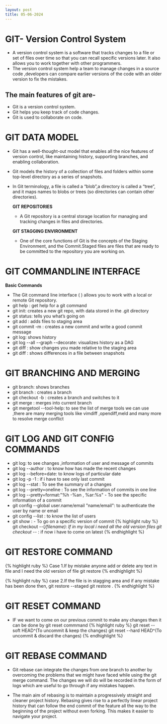```yaml
---
layout: post
title: 05-06-2024
---
```

#       GIT- Version Control System
-  A version control system is a software that tracks changes to a file or set of files over time so that you can recall specific versions later. It also allows you to work together with other programmers.
- The version control system help a team to manage changes in a source code ,developers can compare earlier versions of the code with an older version to fix the mistakes.

## The main  features of git  are-
- Git is a version control system.
- Git helps you keep track of code changes.
- Git is used to collaborate on code.

# GIT DATA MODEL
- Git has a well-thought-out model that enables all the nice features of version control, like maintaining history, supporting branches, and enabling collaboration.

- Git models the history of a collection of files and folders within some top-level directory as a series of snapshots.
- In Git terminology, a file is called a “blob”,a directory is called a “tree”, and it maps names to blobs or trees (so directories can contain other directories).
 
  **GIT REPOSITORIES**
  - A Git repository is a central storage location for managing and tracking changes in files and directories.
   
  **GIT STAGGING ENVIRONMENT**
  - One of the core functions of Git is the concepts of the Staging Environment, and the Commit.Staged files are files that are ready to be committed to the repository you are working on.


# GIT COMMANDLINE INTERFACE
**Basic Commands**
- The Git command line interface (  ) allows you to work with a local or remote Git repository.
- git  help <command>: get help for a git command
- git init: creates a new git repo, with data stored in the .git directory
- git status: tells you what’s going on
- git add <filename>: adds files to staging area
- git commit -m : creates a new commit and write a good commit message
- git log: shows  history
- git log --all --graph --decorate: visualizes history as a DAG
- git diff <filename>: show changes you made relative to the staging area
- git diff <revision> <filename>: shows differences in a file between snapshots

# GIT BRANCHING AND MERGING 

- git branch: shows branches
- git branch <name>: creates a branch
- git checkout -b <name>: creates a branch and switches to it
- git merge <branch name>: merges into current branch
- git mergetool --tool-help: to see the list of merge tools we can use ,there are many merging tools like vimdiff ,opendiff,meld and many more to resolve merge conflict

# GIT LOG AND GIT CONFIG COMMANDS
- git log: to see changes ,information of user and message of commits
- git log --author : to know how has made the recent changes
- git log --before=date: to know logs of particular date
- git log -p -1 : if i have to see only last commit
- git log --stat : To see the summary of a changes
- git log --pretty=oneline : To see the information of commits in one line
- git log --pretty=format:"%h -%an , %ar:%s" - To see the specific information of a commit
- git config --global user.name/email "name/email": to authenticate the user by name or email
- git config --list : to know the list of users
- git show <commitid>: <path of file>- To go on a specific version of commit
{% highlight ruby %}
 git checkout <commitid> --(*/filename): If in my local i need all the old version files
 git checkout <latestbranch> --* : if now i have to come on latest 
{% endhighlight %}
 
# GIT RESTORE COMMAND
{% highlight ruby %}
 Case 1.If by mistake anyone add or delete any text in file and I need the old version of file  git restore <filename>
{% endhighlight %}

{% highlight ruby %}
  case 2.If the file is in stagging area and if any mistake has been done then,
  git restore --staged <filename>
  git restore .
{% endhighlight %}

# GIT RESET COMMAND
- IF we want to come on our previous commit to make any changes then it can be done by git reset commmand
{% highlight ruby %}
  git reset --soft HEAD^(To uncommit & keep the changes)
  git reset --hard HEAD^(To uncommit & discard the changes)
{% endhighlight %}

# GIT REBASE COMMAND
- Git rebase can integrate the changes from one branch to another by overcoming the problems that we might have faced while using the git merge command. The changes we will do will be recorded in the form of logs which are useful to go through if any mistakes happen.

- The main aim of rebasing is to maintain a progressively straight and cleaner project history. Rebasing gives rise to a perfectly linear project history that can follow the end commit of the feature all the way to the beginning of the project without even forking. This makes it easier to navigate your project.




